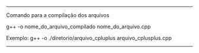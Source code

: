 -------------------------------------------------------------------

Comando para a compilação dos arquivos

g++ -o nome_do_arquivo_compilado nome_do_arquivo.cpp

Exemplo: g++ -o ./diretorio/arquivo_cpluplus arquivo_cplusplus.cpp

-------------------------------------------------------------------
